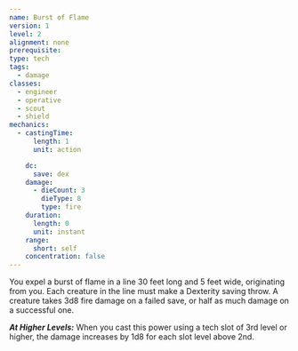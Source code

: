 ```yaml
---
name: Burst of Flame
version: 1
level: 2
alignment: none
prerequisite: 
type: tech
tags:
  - damage
classes:
  - engineer
  - operative
  - scout
  - shield
mechanics:
  - castingTime:
      length: 1
      unit: action

    dc:
      save: dex
    damage:
      - dieCount: 3
        dieType: 8
        type: fire
    duration:
      length: 0
      unit: instant
    range:
      short: self
    concentration: false
---
```

You expel a burst of flame in a line 30 feet long and 5 feet wide, originating from you. Each creature in the line must make a Dexterity saving throw. A creature takes 3d8 fire damage on a failed save, or half as much damage on a successful one.

***__At Higher Levels__:*** When you cast this power using a tech slot of 3rd level or higher, the damage increases by 1d8 for each slot level above 2nd.
    